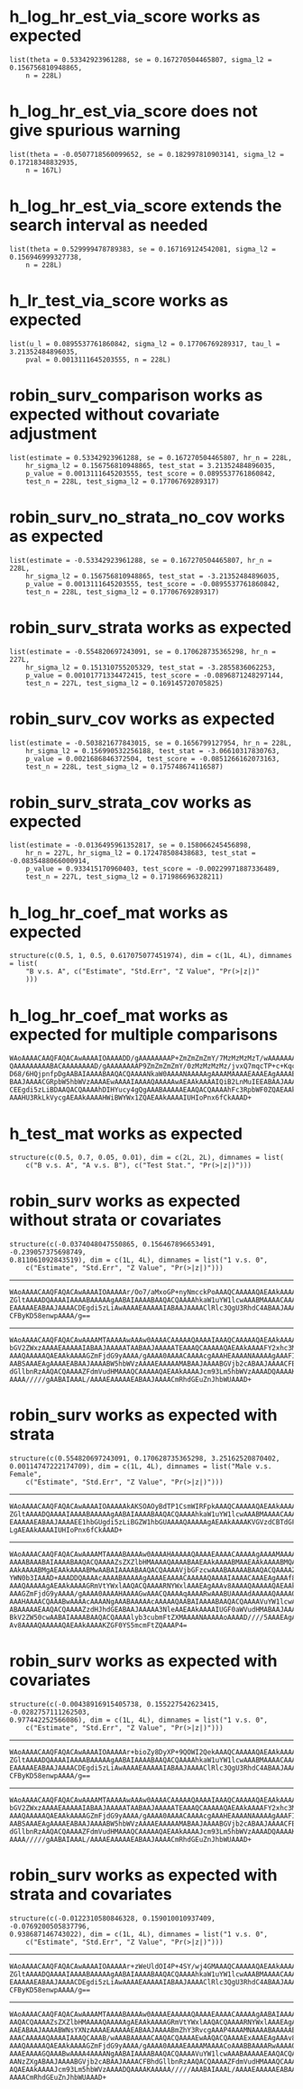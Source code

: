 # h_log_hr_est_via_score works as expected

    list(theta = 0.53342923961288, se = 0.167270504465807, sigma_l2 = 0.156756810948865, 
        n = 228L)

# h_log_hr_est_via_score does not give spurious warning

    list(theta = -0.0507718560099652, se = 0.182997810903141, sigma_l2 = 0.17218348832935, 
        n = 167L)

# h_log_hr_est_via_score extends the search interval as needed

    list(theta = 0.529999478789383, se = 0.167169124542081, sigma_l2 = 0.156946999327738, 
        n = 228L)

# h_lr_test_via_score works as expected

    list(u_l = 0.0895537761860842, sigma_l2 = 0.17706769289317, tau_l = 3.21352484896035, 
        pval = 0.0013111645203555, n = 228L)

# robin_surv_comparison works as expected without covariate adjustment

    list(estimate = 0.53342923961288, se = 0.167270504465807, hr_n = 228L, 
        hr_sigma_l2 = 0.156756810948865, test_stat = 3.21352484896035, 
        p_value = 0.0013111645203555, test_score = 0.0895537761860842, 
        test_n = 228L, test_sigma_l2 = 0.17706769289317)

# robin_surv_no_strata_no_cov works as expected

    list(estimate = -0.53342923961288, se = 0.167270504465807, hr_n = 228L, 
        hr_sigma_l2 = 0.156756810948865, test_stat = -3.21352484896035, 
        p_value = 0.0013111645203555, test_score = -0.0895537761860842, 
        test_n = 228L, test_sigma_l2 = 0.17706769289317)

# robin_surv_strata works as expected

    list(estimate = -0.554820697243091, se = 0.170628735365298, hr_n = 227L, 
        hr_sigma_l2 = 0.151310755205329, test_stat = -3.2855836062253, 
        p_value = 0.00101771334472415, test_score = -0.0896871248297144, 
        test_n = 227L, test_sigma_l2 = 0.169145720705825)

# robin_surv_cov works as expected

    list(estimate = -0.503821677843015, se = 0.1656799127954, hr_n = 228L, 
        hr_sigma_l2 = 0.156990532256188, test_stat = -3.06610317830763, 
        p_value = 0.0021686846372504, test_score = -0.0851266162073163, 
        test_n = 228L, test_sigma_l2 = 0.175748674116587)

# robin_surv_strata_cov works as expected

    list(estimate = -0.0136495961352817, se = 0.158066245456898, 
        hr_n = 227L, hr_sigma_l2 = 0.172478508438683, test_stat = -0.0835488066000914, 
        p_value = 0.933415170960403, test_score = -0.00229971887336489, 
        test_n = 227L, test_sigma_l2 = 0.171986696328211)

# h_log_hr_coef_mat works as expected

    structure(c(0.5, 1, 0.5, 0.617075077451974), dim = c(1L, 4L), dimnames = list(
        "B v.s. A", c("Estimate", "Std.Err", "Z Value", "Pr(>|z|)"
        )))

# h_log_hr_coef_mat works as expected for multiple comparisons

    WAoAAAACAAQFAQACAwAAAAIOAAAADD/gAAAAAAAAP+ZmZmZmZmY/7MzMzMzMzT/wAAAAAAAA
    QAAAAAAAAABACAAAAAAAAD/gAAAAAAAAP9ZmZmZmZmY/0zMzMzMzMz/jvxQ7mqcTP+c+KqcH
    D68/6HQjpnfpDgAABAIAAAABAAQACQAAAANkaW0AAAANAAAAAgAAAAMAAAAEAAAEAgAAAAEA
    BAAJAAAACGRpbW5hbWVzAAAAEwAAAAIAAAAQAAAAAwAEAAkAAAAIQiB2LnMuIEEABAAJAAAA
    CEEgdi5zLiBDAAQACQAAAAhDIHYucy4gQgAAABAAAAAEAAQACQAAAAhFc3RpbWF0ZQAEAAkA
    AAAHU3RkLkVycgAEAAkAAAAHWiBWYWx1ZQAEAAkAAAAIUHIoPnx6fCkAAAD+

# h_test_mat works as expected

    structure(c(0.5, 0.7, 0.05, 0.01), dim = c(2L, 2L), dimnames = list(
        c("B v.s. A", "A v.s. B"), c("Test Stat.", "Pr(>|z|)")))

# robin_surv works as expected without strata or covariates

    structure(c(-0.0374048047550865, 0.156467896653491, -0.239057375698749, 
    0.811061092843519), dim = c(1L, 4L), dimnames = list("1 v.s. 0", 
        c("Estimate", "Std.Err", "Z Value", "Pr(>|z|)")))

---

    WAoAAAACAAQFAQACAwAAAAIOAAAAAr/Oo7/aMxoGP+nyNmcckPoAAAQCAAAAAQAEAAkAAAAD
    ZGltAAAADQAAAAIAAAABAAAAAgAABAIAAAABAAQACQAAAAhkaW1uYW1lcwAAABMAAAACAAAA
    EAAAAAEABAAJAAAACDEgdi5zLiAwAAAAEAAAAAIABAAJAAAAClRlc3QgU3RhdC4ABAAJAAAA
    CFByKD58enwpAAAA/g==

---

    WAoAAAACAAQFAQACAwAAAAMTAAAAAwAAAw0AAAACAAAAAQAAAAIAAAQCAAAAAQAEAAkAAAAG
    bGV2ZWxzAAAAEAAAAAIABAAJAAAAATAABAAJAAAAATEAAAQCAAAAAQAEAAkAAAAFY2xhc3MA
    AAAQAAAAAQAEAAkAAAAGZmFjdG9yAAAA/gAAAA0AAAACAAAAcgAAAHEAAAANAAAAAgAAAFIA
    AABSAAAEAgAAAAEABAAJAAAABW5hbWVzAAAAEAAAAAMABAAJAAAABGVjb2cABAAJAAAACFBh
    dGllbnRzAAQACQAAAAZFdmVudHMAAAQCAAAAAQAEAAkAAAAJcm93Lm5hbWVzAAAADQAAAAKA
    AAAA/////gAABAIAAAL/AAAAEAAAAAEABAAJAAAACmRhdGEuZnJhbWUAAAD+

# robin_surv works as expected with strata

    structure(c(0.554820697243091, 0.170628735365298, 3.25162520870402, 
    0.00114747222174709), dim = c(1L, 4L), dimnames = list("Male v.s. Female", 
        c("Estimate", "Std.Err", "Z Value", "Pr(>|z|)")))

---

    WAoAAAACAAQFAQACAwAAAAIOAAAAAkAKSOAOyBdTP1CsmWIRFpkAAAQCAAAAAQAEAAkAAAAD
    ZGltAAAADQAAAAIAAAABAAAAAgAABAIAAAABAAQACQAAAAhkaW1uYW1lcwAAABMAAAACAAAA
    EAAAAAEABAAJAAAAEE1hbGUgdi5zLiBGZW1hbGUAAAAQAAAAAgAEAAkAAAAKVGVzdCBTdGF0
    LgAEAAkAAAAIUHIoPnx6fCkAAAD+

---

    WAoAAAACAAQFAQACAwAAAAMTAAAABAAAAw0AAAAHAAAAAQAAAAEAAAACAAAAAgAAAAMAAAAD
    AAAABAAABAIAAAABAAQACQAAAAZsZXZlbHMAAAAQAAAABAAEAAkAAAABMAAEAAkAAAABMQAE
    AAkAAAABMgAEAAkAAAABMwAABAIAAAABAAQACQAAAAVjbGFzcwAAABAAAAABAAQACQAAAAZm
    YWN0b3IAAAD+AAADDQAAAAcAAAABAAAAAgAAAAEAAAACAAAAAQAAAAIAAAACAAAEAgAAAf8A
    AAAQAAAAAgAEAAkAAAAGRmVtYWxlAAQACQAAAARNYWxlAAAEAgAAAv8AAAAQAAAAAQAEAAkA
    AAAGZmFjdG9yAAAA/gAAAA0AAAAHAAAAGwAAACQAAAAqAAAARwAAABUAAAAdAAAAAQAAAA0A
    AAAHAAAACQAAABwAAAAcAAAANgAAABAAAAAcAAAAAQAABAIAAAABAAQACQAAAAVuYW1lcwAA
    ABAAAAAEAAQACQAAAAZzdHJhdGEABAAJAAAAA3NleAAEAAkAAAAIUGF0aWVudHMABAAJAAAA
    BkV2ZW50cwAABAIAAAABAAQACQAAAAlyb3cubmFtZXMAAAANAAAAAoAAAAD////5AAAEAgAA
    Av8AAAAQAAAAAQAEAAkAAAAKZGF0YS5mcmFtZQAAAP4=

# robin_surv works as expected with covariates

    structure(c(-0.00438916915405738, 0.155227542623415, -0.0282757111262503, 
    0.977442252566086), dim = c(1L, 4L), dimnames = list("1 v.s. 0", 
        c("Estimate", "Std.Err", "Z Value", "Pr(>|z|)")))

---

    WAoAAAACAAQFAQACAwAAAAIOAAAAAr+bioZy8DyXP+9QOWI2QekAAAQCAAAAAQAEAAkAAAAD
    ZGltAAAADQAAAAIAAAABAAAAAgAABAIAAAABAAQACQAAAAhkaW1uYW1lcwAAABMAAAACAAAA
    EAAAAAEABAAJAAAACDEgdi5zLiAwAAAAEAAAAAIABAAJAAAAClRlc3QgU3RhdC4ABAAJAAAA
    CFByKD58enwpAAAA/g==

---

    WAoAAAACAAQFAQACAwAAAAMTAAAAAwAAAw0AAAACAAAAAQAAAAIAAAQCAAAAAQAEAAkAAAAG
    bGV2ZWxzAAAAEAAAAAIABAAJAAAAATAABAAJAAAAATEAAAQCAAAAAQAEAAkAAAAFY2xhc3MA
    AAAQAAAAAQAEAAkAAAAGZmFjdG9yAAAA/gAAAA0AAAACAAAAcgAAAHEAAAANAAAAAgAAAFIA
    AABSAAAEAgAAAAEABAAJAAAABW5hbWVzAAAAEAAAAAMABAAJAAAABGVjb2cABAAJAAAACFBh
    dGllbnRzAAQACQAAAAZFdmVudHMAAAQCAAAAAQAEAAkAAAAJcm93Lm5hbWVzAAAADQAAAAKA
    AAAA/////gAABAIAAAL/AAAAEAAAAAEABAAJAAAACmRhdGEuZnJhbWUAAAD+

# robin_surv works as expected with strata and covariates

    structure(c(-0.0122310580846328, 0.159010010937409, -0.0769200505837796, 
    0.938687146743022), dim = c(1L, 4L), dimnames = list("1 v.s. 0", 
        c("Estimate", "Std.Err", "Z Value", "Pr(>|z|)")))

---

    WAoAAAACAAQFAQACAwAAAAIOAAAAAr+zWeUldOI4P+4SY/wj4GMAAAQCAAAAAQAEAAkAAAAD
    ZGltAAAADQAAAAIAAAABAAAAAgAABAIAAAABAAQACQAAAAhkaW1uYW1lcwAAABMAAAACAAAA
    EAAAAAEABAAJAAAACDEgdi5zLiAwAAAAEAAAAAIABAAJAAAAClRlc3QgU3RhdC4ABAAJAAAA
    CFByKD58enwpAAAA/g==

---

    WAoAAAACAAQFAQACAwAAAAMTAAAABAAAAw0AAAAEAAAAAQAAAAEAAAACAAAAAgAABAIAAAAB
    AAQACQAAAAZsZXZlbHMAAAAQAAAAAgAEAAkAAAAGRmVtYWxlAAQACQAAAARNYWxlAAAEAgAA
    AAEABAAJAAAABWNsYXNzAAAAEAAAAAEABAAJAAAABmZhY3RvcgAAAP4AAAMNAAAABAAAAAEA
    AAACAAAAAQAAAAIAAAQCAAAB/wAAABAAAAACAAQACQAAAAEwAAQACQAAAAExAAAEAgAAAv8A
    AAAQAAAAAQAEAAkAAAAGZmFjdG9yAAAA/gAAAA0AAAAEAAAAMAAAACoAAABBAAAARwAAAA0A
    AAAEAAAAGQAAABwAAAA4AAAANgAABAIAAAABAAQACQAAAAVuYW1lcwAAABAAAAAEAAQACQAA
    AANzZXgABAAJAAAABGVjb2cABAAJAAAACFBhdGllbnRzAAQACQAAAAZFdmVudHMAAAQCAAAA
    AQAEAAkAAAAJcm93Lm5hbWVzAAAADQAAAAKAAAAA/////AAABAIAAAL/AAAAEAAAAAEABAAJ
    AAAACmRhdGEuZnJhbWUAAAD+

